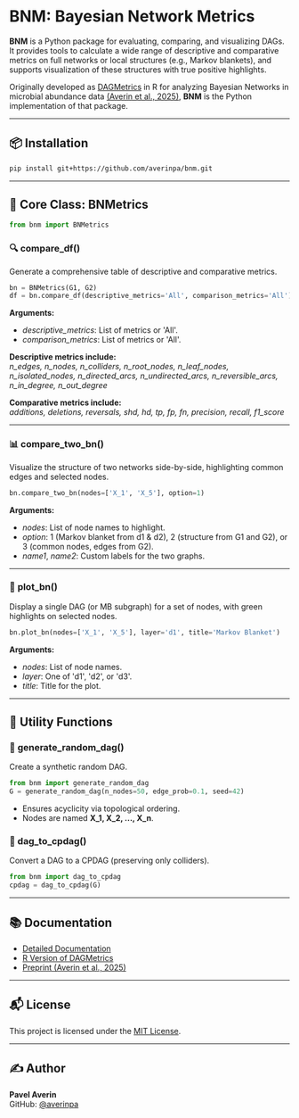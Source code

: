 # BNM: Bayesian Network Metrics

**BNM** is a Python package for evaluating, comparing, and visualizing DAGs. It provides tools to calculate a wide range of descriptive and comparative metrics on full networks or local structures (e.g., Markov blankets), and supports visualization of these structures with true positive highlights. 

Originally developed as [DAGMetrics](https://github.com/averinpa/DAGMetrics) in R for analyzing Bayesian Networks in microbial abundance data [(Averin et al., 2025)](https://doi.org/10.20944/preprints202503.0943.v1), **BNM** is the Python implementation of that package.


---

## 📦 Installation

```bash
pip install git+https://github.com/averinpa/bnm.git
```

---

## 🧠 Core Class: **BNMetrics**

```python
from bnm import BNMetrics
```

### 🔍 **compare_df()**
Generate a comprehensive table of descriptive and comparative metrics.

```python
bn = BNMetrics(G1, G2)
df = bn.compare_df(descriptive_metrics='All', comparison_metrics='All')
```

**Arguments:**
- *descriptive_metrics*: List of metrics or 'All'.
- *comparison_metrics*: List of metrics or 'All'.

**Descriptive metrics include:**  
*n_edges, n_nodes, n_colliders, n_root_nodes, n_leaf_nodes, n_isolated_nodes, n_directed_arcs, n_undirected_arcs, n_reversible_arcs, n_in_degree, n_out_degree*

**Comparative metrics include:**  
*additions, deletions, reversals, shd, hd, tp, fp, fn, precision, recall, f1_score*

---

### 📊 **compare_two_bn()**
Visualize the structure of two networks side-by-side, highlighting common edges and selected nodes.

```python
bn.compare_two_bn(nodes=['X_1', 'X_5'], option=1)
```

**Arguments:**
- *nodes*: List of node names to highlight.
- *option*: 1 (Markov blanket from d1 & d2), 2 (structure from G1 and G2), or 3 (common nodes, edges from G2).
- *name1*, *name2*: Custom labels for the two graphs.

---

### 📌 **plot_bn()**
Display a single DAG (or MB subgraph) for a set of nodes, with green highlights on selected nodes.

```python
bn.plot_bn(nodes=['X_1', 'X_5'], layer='d1', title='Markov Blanket')
```

**Arguments:**
- *nodes*: List of node names.
- *layer*: One of 'd1', 'd2', or 'd3'.
- *title*: Title for the plot.

---

## 🧪 Utility Functions

### 🔄 **generate_random_dag()**
Create a synthetic random DAG.

```python
from bnm import generate_random_dag
G = generate_random_dag(n_nodes=50, edge_prob=0.1, seed=42)
```

- Ensures acyclicity via topological ordering.
- Nodes are named **X_1, X_2, ..., X_n**.

### 🔁 dag_to_cpdag()
Convert a DAG to a CPDAG (preserving only colliders).

```python
from bnm import dag_to_cpdag
cpdag = dag_to_cpdag(G)
```

---

## 📚 Documentation

- [Detailed Documentation](https://github.com/averinpa/bnm/blob/main/docs/index.md)
- [R Version of DAGMetrics](https://github.com/averinpa/DAGMetrics)
- [Preprint (Averin et al., 2025)](https://doi.org/10.20944/preprints202503.0943.v1)

---

## 📬 License

This project is licensed under the [MIT License](LICENSE).

---

## ✍️ Author

**Pavel Averin**  
GitHub: [@averinpa](https://github.com/averinpa)
